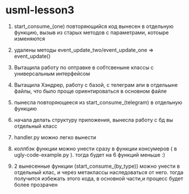 # usml-lesson3


1. start_consume_(one) повторяющийся код вынесен в отдельную функцию, вызыв  из старых методов с параметрами, котоыре изменяются
 
2. удалены методы event_update_two/event_update_one => event_update()

3. Вытащила работу по оптравке в собтсвеныне классы с универсальным интерфейсом 

4. Вытащила Хэндрер, работу с базой, с телеграм  апи в отдельыне файлы, что было проще ориентироваться  в основном  файле

5. пынесла повторяющееся из start_consume_(telegram) в отдельную функцию

6. начала делать структуру  приложения, вынесла работу с бд вы отдельный  класс

7. handler.py можно легко вынести

8. коллбэк функции можно унести сразу в функции консумеров ( в ugly-code-example.py ). тогда будет на 6 функций меньше :)

9. 2 вынесенные функции (start_consume_(by_type)) можно унести в отдельный клас, и через метаклассы наследоваться от него.
тогда  получится избежать этого кода, в основной части,и  процесс будет более прозрачен